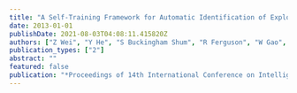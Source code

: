 ```yaml
---
title: "A Self-Training Framework for Automatic Identification of Exploratory Dialogue"
date: 2013-01-01
publishDate: 2021-08-03T04:08:11.415820Z
authors: ["Z Wei", "Y He", "S Buckingham Shum", "R Ferguson", "W Gao", "K Wong"]
publication_types: ["2"]
abstract: ""
featured: false
publication: "*Proceedings of 14th International Conference on Intelligent Text Processing …*"
---
```


